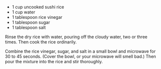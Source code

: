   * 1 cup uncooked sushi rice
  * 1 cup water
  * 1 tablespoon rice vinegar
  * 1 tablespoon sugar
  * 1 tablespoon salt

Rinse the dry rice with water, pouring off the cloudy water, two or three times. Then cook the rice ordinarily.

Combine the rice vinegar, sugar, and salt in a small bowl and microwave for 30 to 45 seconds. (Cover the bowl, or your microwave will smell bad.) Then pour the mixture into the rice and stir thoroughly.
